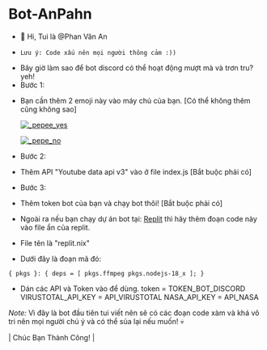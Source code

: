 # Bot-AnPahn
- 👋 Hi, Tui là @Phan Văn An
* `Lưu ý: Code xấu nên mọi người thông cảm :))`
- Bây giờ làm sao để bot discord có thể hoạt động mượt mà và trơn tru?
yeh!
- Bước 1:
* Bạn cần thêm 2 emoji này vào máy chủ của bạn. [Có thể không thêm cũng không sao]

  [![_pepee_yes](https://cdn3.emoji.gg/emojis/3389-pepeeyes.png)](https://emoji.gg/emoji/3389-pepeeyes)

  [![_pepe_no](https://cdn3.emoji.gg/emojis/2439-pepe-no.png)](https://emoji.gg/emoji/2439-pepe-no)

- Bước 2:
* Thêm API "Youtube data api v3" vào ở file index.js [Bắt buộc phải có]

- Bước 3:
* Thêm token bot của bạn và chạy bot thôi! [Bắt buộc phải có]

* Ngoài ra nếu bạn chạy dự án bot tại: [Replit](replit.com) thì hãy thêm đoạn code này vào file ẩn của replit.
* File tên là "replit.nix"
* Dưới đây là đoạn mã đó: 

`{ pkgs }: {
  deps = [
    pkgs.ffmpeg
    pkgs.nodejs-18_x
  ];
}`

- Dán các API và Token vào để dùng.
token = TOKEN_BOT_DISCORD
VIRUSTOTAL_API_KEY = API_VIRUSTOTAL
NASA_API_KEY = API_NASA


*Note:* Vì đây là bot đầu tiên tui viết nên sẽ có các đoạn code xàm và khá vô tri nên mọi người chú ý và có thể sủa  lại nếu muốn! 💀

| Chúc Bạn Thành Công! |

